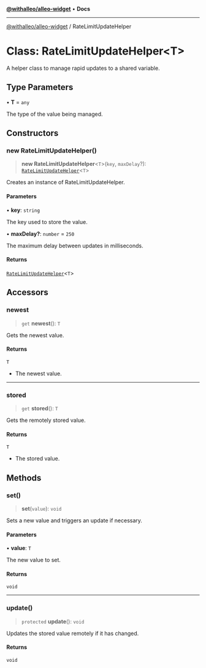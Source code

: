 [**@withalleo/alleo-widget**](../README.md) • **Docs**

***

[@withalleo/alleo-widget](../globals.md) / RateLimitUpdateHelper

# Class: RateLimitUpdateHelper\<T\>

A helper class to manage rapid updates to a shared variable.

## Type Parameters

• **T** = `any`

The type of the value being managed.

## Constructors

### new RateLimitUpdateHelper()

> **new RateLimitUpdateHelper**\<`T`\>(`key`, `maxDelay`?): [`RateLimitUpdateHelper`](RateLimitUpdateHelper.md)\<`T`\>

Creates an instance of RateLimitUpdateHelper.

#### Parameters

• **key**: `string`

The key used to store the value.

• **maxDelay?**: `number` = `250`

The maximum delay between updates in milliseconds.

#### Returns

[`RateLimitUpdateHelper`](RateLimitUpdateHelper.md)\<`T`\>

## Accessors

### newest

> `get` **newest**(): `T`

Gets the newest value.

#### Returns

`T`

- The newest value.

***

### stored

> `get` **stored**(): `T`

Gets the remotely stored value.

#### Returns

`T`

- The stored value.

## Methods

### set()

> **set**(`value`): `void`

Sets a new value and triggers an update if necessary.

#### Parameters

• **value**: `T`

The new value to set.

#### Returns

`void`

***

### update()

> `protected` **update**(): `void`

Updates the stored value remotely if it has changed.

#### Returns

`void`
